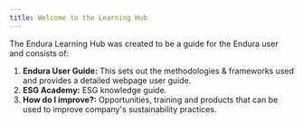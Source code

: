 ```yaml
---
title: Welcome to the Learning Hub
---
```


The Endura Learning Hub was created to be a guide for the Endura user and consists of:

1. **Endura User Guide:** This sets out the methodologies & frameworks used and provides a detailed webpage user guide.
2. **ESG Academy:** ESG knowledge guide.
3. **How do I improve?:** Opportunities, training and products that can be used to improve company's sustainability practices.
